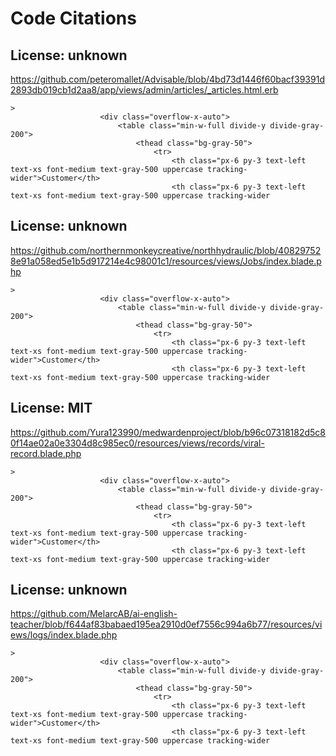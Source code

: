 # Code Citations

## License: unknown
https://github.com/peteromallet/Advisable/blob/4bd73d1446f60bacf39391d2893db019cb1d2aa8/app/views/admin/articles/_articles.html.erb

```
>
                    <div class="overflow-x-auto">
                        <table class="min-w-full divide-y divide-gray-200">
                            <thead class="bg-gray-50">
                                <tr>
                                    <th class="px-6 py-3 text-left text-xs font-medium text-gray-500 uppercase tracking-wider">Customer</th>
                                    <th class="px-6 py-3 text-left text-xs font-medium text-gray-500 uppercase tracking-wider
```


## License: unknown
https://github.com/northernmonkeycreative/northhydraulic/blob/408297528e91a058ed5e1b5d917214e4c98001c1/resources/views/Jobs/index.blade.php

```
>
                    <div class="overflow-x-auto">
                        <table class="min-w-full divide-y divide-gray-200">
                            <thead class="bg-gray-50">
                                <tr>
                                    <th class="px-6 py-3 text-left text-xs font-medium text-gray-500 uppercase tracking-wider">Customer</th>
                                    <th class="px-6 py-3 text-left text-xs font-medium text-gray-500 uppercase tracking-wider
```


## License: MIT
https://github.com/Yura123990/medwardenproject/blob/b96c07318182d5c80f14ae02a0e3304d8c985ec0/resources/views/records/viral-record.blade.php

```
>
                    <div class="overflow-x-auto">
                        <table class="min-w-full divide-y divide-gray-200">
                            <thead class="bg-gray-50">
                                <tr>
                                    <th class="px-6 py-3 text-left text-xs font-medium text-gray-500 uppercase tracking-wider">Customer</th>
                                    <th class="px-6 py-3 text-left text-xs font-medium text-gray-500 uppercase tracking-wider
```


## License: unknown
https://github.com/MelarcAB/ai-english-teacher/blob/f644af83babaed195ea2910d0ef7556c994a6b77/resources/views/logs/index.blade.php

```
>
                    <div class="overflow-x-auto">
                        <table class="min-w-full divide-y divide-gray-200">
                            <thead class="bg-gray-50">
                                <tr>
                                    <th class="px-6 py-3 text-left text-xs font-medium text-gray-500 uppercase tracking-wider">Customer</th>
                                    <th class="px-6 py-3 text-left text-xs font-medium text-gray-500 uppercase tracking-wider
```


